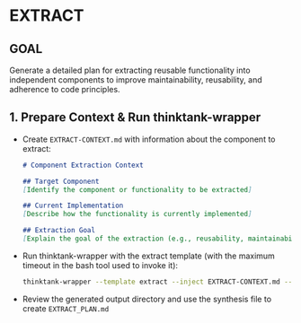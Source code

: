 # EXTRACT

## GOAL
Generate a detailed plan for extracting reusable functionality into independent components to improve maintainability, reusability, and adherence to code principles.

## 1. Prepare Context & Run thinktank-wrapper
- Create `EXTRACT-CONTEXT.md` with information about the component to extract:
  ```markdown
  # Component Extraction Context
  
  ## Target Component
  [Identify the component or functionality to be extracted]
  
  ## Current Implementation
  [Describe how the functionality is currently implemented]
  
  ## Extraction Goal
  [Explain the goal of the extraction (e.g., reusability, maintainability)]
  ```
- Run thinktank-wrapper with the extract template (with the maximum timeout in the bash tool used to invoke it):
    ```bash
    thinktank-wrapper --template extract --inject EXTRACT-CONTEXT.md --model-set high_context --include-philosophy --include-glance ./
    ```
- Review the generated output directory and use the synthesis file to create `EXTRACT_PLAN.md`
